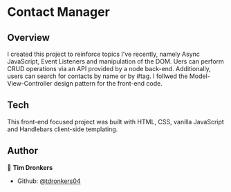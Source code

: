<h1>Contact Manager</h1>

## Overview

 I created this project to reinforce topics I've recently, namely Async JavaScript, Event Listeners and manipulation of the DOM. Uers can perform CRUD operations via an API provided by a node back-end. Additionally, users can search for contacts by name or by #tag. I follwed the Model-View-Controller design pattern for the front-end code.

## Tech

This front-end focused project was built with HTML, CSS, vanilla JavaScript and Handlebars client-side templating.

## Author

👤 **Tim Dronkers**

* Github: [@tdronkers04](https://github.com/tdronkers04)